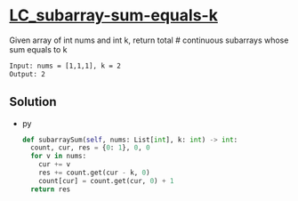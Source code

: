 # [LC_subarray-sum-equals-k](https://leetcode.com/problems/subarray-sum-equals-k)

Given array of int nums and int k, return total # continuous subarrays whose sum equals to k

```txt
Input: nums = [1,1,1], k = 2
Output: 2
```

## Solution

* py

  ```py
  def subarraySum(self, nums: List[int], k: int) -> int:
    count, cur, res = {0: 1}, 0, 0
    for v in nums:
      cur += v
      res += count.get(cur - k, 0)
      count[cur] = count.get(cur, 0) + 1
    return res
  ```
